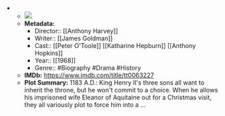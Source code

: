 - 
    - ![](https://m.media-amazon.com/images/M/MV5BMTkzNzYyMzA5N15BMl5BanBnXkFtZTgwODcwODQ3MDI@._V1_SX300.jpg)  
    - **Metadata:**
        - Director:: [[Anthony Harvey]]
        - Writer:: [[James Goldman]]
        - Cast:: [[Peter O'Toole]] [[Katharine Hepburn]] [[Anthony Hopkins]]
        - Year:: [[1968]]
        - Genre:: #Biography #Drama #History
    - **IMDb:** https://www.imdb.com/title/tt0063227
    - **Plot Summary:** 1183 A.D.: King Henry II's three sons all want to inherit the throne, but he won't commit to a choice. When he allows his imprisoned wife Eleanor of Aquitaine out for a Christmas visit, they all variously plot to force him into a ...
